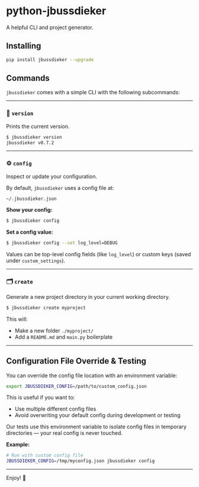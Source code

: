 # python-jbussdieker

A helpful CLI and project generator.

## Installing

```bash
pip install jbussdieker --upgrade
````

## Commands

`jbussdieker` comes with a simple CLI with the following subcommands:

---

### 📌 `version`

Prints the current version.

```bash
$ jbussdieker version
jbussdieker v0.7.2
```

---

### ⚙️ `config`

Inspect or update your configuration.

By default, `jbussdieker` uses a config file at:

```
~/.jbussdieker.json
```

**Show your config:**

```bash
$ jbussdieker config
```

**Set a config value:**

```bash
$ jbussdieker config --set log_level=DEBUG
```

Values can be top-level config fields (like `log_level`) or custom keys (saved under `custom_settings`).

---

### 🗂️ `create`

Generate a new project directory in your current working directory.

```bash
$ jbussdieker create myproject
```

This will:

* Make a new folder `./myproject/`
* Add a `README.md` and `main.py` boilerplate

---

## Configuration File Override & Testing

You can override the config file location with an environment variable:

```bash
export JBUSSDIEKER_CONFIG=/path/to/custom_config.json
```

This is useful if you want to:

* Use multiple different config files
* Avoid overwriting your default config during development or testing

Our tests use this environment variable to isolate config files in temporary directories — your real config is never touched.

**Example:**

```bash
# Run with custom config file
JBUSSDIEKER_CONFIG=/tmp/myconfig.json jbussdieker config
```

---

Enjoy! 🚀
